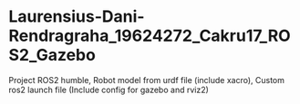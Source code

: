 # Laurensius-Dani-Rendragraha_19624272_Cakru17_ROS2_Gazebo
Project ROS2 humble, Robot model from urdf file (include xacro), Custom ros2 launch file (Include config for gazebo and rviz2)
